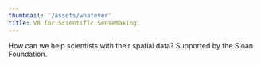 ```yaml
---
thumbnail: '/assets/whatever'
title: VR for Scientific Sensemaking
---
```

How can we help scientists with their spatial data?
Supported by the Sloan Foundation.